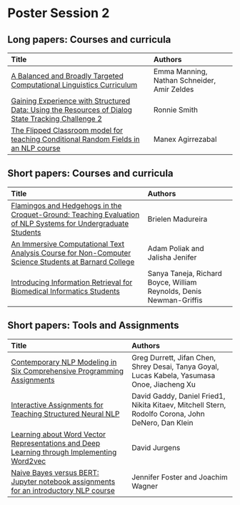 # Poster Session 2

## Long papers: Courses and curricula 

| Title              |     Authors                          |
| :---------------- | :------------------------------   | 
| [A Balanced and Broadly Targeted Computational Linguistics Curriculum](../papers/submission30.md) | Emma Manning, Nathan Schneider, Amir Zeldes | 
| [Gaining Experience with Structured Data: Using the Resources of Dialog State Tracking Challenge 2](../papers/submission22.md) | Ronnie Smith |
| [The Flipped Classroom model for teaching Conditional Random Fields in an NLP course](../papers/submission25.md) | Manex Agirrezabal |


## Short papers: Courses and curricula 

| Title              |     Authors                          |
| :---------------- | :------------------------------   | 
| [Flamingos and Hedgehogs in the Croquet-Ground: Teaching Evaluation of NLP Systems for Undergraduate Students](../teaching_material/submission12.md) | Brielen Madureira |
| [An Immersive Computational Text Analysis Course for Non-Computer Science Students at Barnard College](../teaching_material/submission32.md) | Adam Poliak and Jalisha Jenifer |
| [Introducing Information Retrieval for Biomedical Informatics Students](../teaching_material/submission29.md) | Sanya Taneja, Richard Boyce, William Reynolds, Denis Newman-Griffis |


## Short papers: Tools and Assignments

| Title              |     Authors                          |
| :---------------- | :------------------------------   | 
| [Contemporary NLP Modeling in Six Comprehensive Programming Assignments](../teaching_material/submission18.md) | Greg Durrett, Jifan Chen, Shrey Desai, Tanya Goyal, Lucas Kabela, Yasumasa Onoe, Jiacheng Xu |
| [Interactive Assignments for Teaching Structured Neural NLP](../teaching_material/submission27.md) | David Gaddy, Daniel Fried1, Nikita Kitaev, Mitchell Stern, Rodolfo Corona, John DeNero, Dan Klein |
| [Learning about Word Vector Representations and Deep Learning through Implementing Word2vec](../teaching_material/submission35.md) | David Jurgens |
| [Naive Bayes versus BERT: Jupyter notebook assignments for an introductory NLP course](../teaching_material/submission37.md) | Jennifer Foster and Joachim Wagner |
